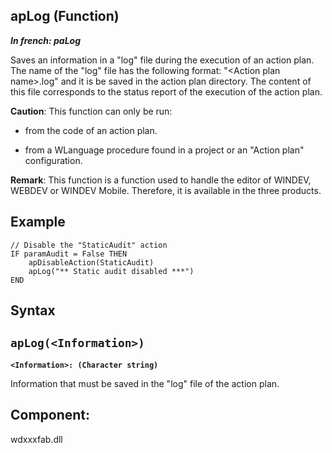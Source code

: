
## apLog (Function)

***In french: paLog***



<a name="XUse"></a>
<a name="Use"></a>
<a name="description"></a>
Saves an information in a "log" file during the execution of an action plan. The name of the "log" file has the following format: "&lt;Action plan name&gt;.log" and it is be saved in the action plan directory. The content of this file corresponds to the status report of the execution of the action plan. 

**Caution**: This function can only be run: 

- from the code of an action plan. 

- from a WLanguage procedure found in a project or an "Action plan" configuration. 




**Remark**: This function is a function used to handle the editor of WINDEV, WEBDEV or WINDEV Mobile. Therefore, it is available in the three products.
<a name="Example1"></a>
<a name="sample_code"></a>

## Example


```wl
// Disable the "StaticAudit" action
IF paramAudit = False THEN
	apDisableAction(StaticAudit)
	apLog("** Static audit disabled ***")
END
```

<a name="XSYNTAX"></a>

## Syntax
<a name="SYNTAX1"></a>

`apLog(<Information>)`
---

**`<Information>: (Character string)`**

Information that must be saved in the "log" file of the action plan.









<a name="XComponent"></a>

## Component:
wdxxxfab.dll
